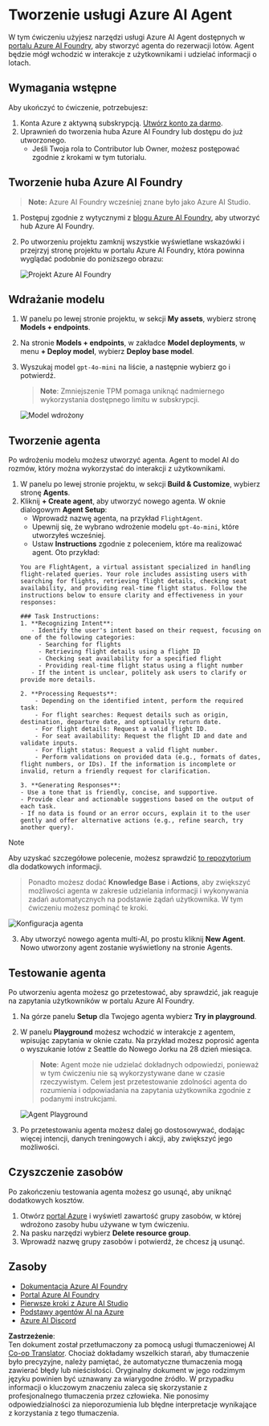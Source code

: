 <!--
CO_OP_TRANSLATOR_METADATA:
{
  "original_hash": "664afc6dd1bf275b0eafd126b71da420",
  "translation_date": "2025-03-28T09:15:22+00:00",
  "source_file": "02-explore-agentic-frameworks\\azure-ai-foundry-agent-creation.md",
  "language_code": "pl"
}
-->
# Tworzenie usługi Azure AI Agent

W tym ćwiczeniu użyjesz narzędzi usługi Azure AI Agent dostępnych w [portalu Azure AI Foundry](https://ai.azure.com/?WT.mc_id=academic-105485-koreyst), aby stworzyć agenta do rezerwacji lotów. Agent będzie mógł wchodzić w interakcje z użytkownikami i udzielać informacji o lotach.

## Wymagania wstępne

Aby ukończyć to ćwiczenie, potrzebujesz:
1. Konta Azure z aktywną subskrypcją. [Utwórz konto za darmo](https://azure.microsoft.com/free/?WT.mc_id=academic-105485-koreyst).
2. Uprawnień do tworzenia huba Azure AI Foundry lub dostępu do już utworzonego.
    - Jeśli Twoja rola to Contributor lub Owner, możesz postępować zgodnie z krokami w tym tutorialu.

## Tworzenie huba Azure AI Foundry

> **Note:** Azure AI Foundry wcześniej znane było jako Azure AI Studio.

1. Postępuj zgodnie z wytycznymi z [blogu Azure AI Foundry](https://learn.microsoft.com/en-us/azure/ai-studio/?WT.mc_id=academic-105485-koreyst), aby utworzyć hub Azure AI Foundry.
2. Po utworzeniu projektu zamknij wszystkie wyświetlane wskazówki i przejrzyj stronę projektu w portalu Azure AI Foundry, która powinna wyglądać podobnie do poniższego obrazu:

    ![Projekt Azure AI Foundry](../../../translated_images/azure-ai-foundry.8a2b56713298fd09de77022ab1ba07ebc681ea4cd4438a46c4a6fc6b6f077962.pl.png)

## Wdrażanie modelu

1. W panelu po lewej stronie projektu, w sekcji **My assets**, wybierz stronę **Models + endpoints**.
2. Na stronie **Models + endpoints**, w zakładce **Model deployments**, w menu **+ Deploy model**, wybierz **Deploy base model**.
3. Wyszukaj model `gpt-4o-mini` na liście, a następnie wybierz go i potwierdź.

    > **Note**: Zmniejszenie TPM pomaga uniknąć nadmiernego wykorzystania dostępnego limitu w subskrypcji.

    ![Model wdrożony](../../../translated_images/model-deployment.4adf429ebdf42103d7a759087fe0da91aeb70d2204cc8bdca70cc6c53c627938.pl.png)

## Tworzenie agenta

Po wdrożeniu modelu możesz utworzyć agenta. Agent to model AI do rozmów, który można wykorzystać do interakcji z użytkownikami.

1. W panelu po lewej stronie projektu, w sekcji **Build & Customize**, wybierz stronę **Agents**.
2. Kliknij **+ Create agent**, aby utworzyć nowego agenta. W oknie dialogowym **Agent Setup**:
    - Wprowadź nazwę agenta, na przykład `FlightAgent`.
    - Upewnij się, że wybrano wdrożenie modelu `gpt-4o-mini`, które utworzyłeś wcześniej.
    - Ustaw **Instructions** zgodnie z poleceniem, które ma realizować agent. Oto przykład:
    ```
    You are FlightAgent, a virtual assistant specialized in handling flight-related queries. Your role includes assisting users with searching for flights, retrieving flight details, checking seat availability, and providing real-time flight status. Follow the instructions below to ensure clarity and effectiveness in your responses:

    ### Task Instructions:
    1. **Recognizing Intent**:
       - Identify the user's intent based on their request, focusing on one of the following categories:
         - Searching for flights
         - Retrieving flight details using a flight ID
         - Checking seat availability for a specified flight
         - Providing real-time flight status using a flight number
       - If the intent is unclear, politely ask users to clarify or provide more details.
        
    2. **Processing Requests**:
        - Depending on the identified intent, perform the required task:
        - For flight searches: Request details such as origin, destination, departure date, and optionally return date.
        - For flight details: Request a valid flight ID.
        - For seat availability: Request the flight ID and date and validate inputs.
        - For flight status: Request a valid flight number.
        - Perform validations on provided data (e.g., formats of dates, flight numbers, or IDs). If the information is incomplete or invalid, return a friendly request for clarification.

    3. **Generating Responses**:
    - Use a tone that is friendly, concise, and supportive.
    - Provide clear and actionable suggestions based on the output of each task.
    - If no data is found or an error occurs, explain it to the user gently and offer alternative actions (e.g., refine search, try another query).
    
    ```
> [!NOTE]
> Aby uzyskać szczegółowe polecenie, możesz sprawdzić [to repozytorium](https://github.com/ShivamGoyal03/RoamMind) dla dodatkowych informacji.
    
> Ponadto możesz dodać **Knowledge Base** i **Actions**, aby zwiększyć możliwości agenta w zakresie udzielania informacji i wykonywania zadań automatycznych na podstawie żądań użytkownika. W tym ćwiczeniu możesz pominąć te kroki.
    
![Konfiguracja agenta](../../../translated_images/agent-setup.68a0c72f47bd1383584c52f14d694b54ea96c56c49660222409f83451b8220a8.pl.png)

3. Aby utworzyć nowego agenta multi-AI, po prostu kliknij **New Agent**. Nowo utworzony agent zostanie wyświetlony na stronie Agents.


## Testowanie agenta

Po utworzeniu agenta możesz go przetestować, aby sprawdzić, jak reaguje na zapytania użytkowników w portalu Azure AI Foundry.

1. Na górze panelu **Setup** dla Twojego agenta wybierz **Try in playground**.
2. W panelu **Playground** możesz wchodzić w interakcje z agentem, wpisując zapytania w oknie czatu. Na przykład możesz poprosić agenta o wyszukanie lotów z Seattle do Nowego Jorku na 28 dzień miesiąca.

    > **Note**: Agent może nie udzielać dokładnych odpowiedzi, ponieważ w tym ćwiczeniu nie są wykorzystywane dane w czasie rzeczywistym. Celem jest przetestowanie zdolności agenta do rozumienia i odpowiadania na zapytania użytkownika zgodnie z podanymi instrukcjami.

    ![Agent Playground](../../../translated_images/agent-playground.847acb21209744353080ead65ec9326b917a6b90121d4b63f6f412a4d65af2a0.pl.png)

3. Po przetestowaniu agenta możesz dalej go dostosowywać, dodając więcej intencji, danych treningowych i akcji, aby zwiększyć jego możliwości.

## Czyszczenie zasobów

Po zakończeniu testowania agenta możesz go usunąć, aby uniknąć dodatkowych kosztów.
1. Otwórz [portal Azure](https://portal.azure.com) i wyświetl zawartość grupy zasobów, w której wdrożono zasoby hubu używane w tym ćwiczeniu.
2. Na pasku narzędzi wybierz **Delete resource group**.
3. Wprowadź nazwę grupy zasobów i potwierdź, że chcesz ją usunąć.

## Zasoby

- [Dokumentacja Azure AI Foundry](https://learn.microsoft.com/en-us/azure/ai-studio/?WT.mc_id=academic-105485-koreyst)
- [Portal Azure AI Foundry](https://ai.azure.com/?WT.mc_id=academic-105485-koreyst)
- [Pierwsze kroki z Azure AI Studio](https://techcommunity.microsoft.com/blog/educatordeveloperblog/getting-started-with-azure-ai-studio/4095602?WT.mc_id=academic-105485-koreyst)
- [Podstawy agentów AI na Azure](https://learn.microsoft.com/en-us/training/modules/ai-agent-fundamentals/?WT.mc_id=academic-105485-koreyst)
- [Azure AI Discord](https://aka.ms/AzureAI/Discord)

**Zastrzeżenie**:  
Ten dokument został przetłumaczony za pomocą usługi tłumaczeniowej AI [Co-op Translator](https://github.com/Azure/co-op-translator). Chociaż dokładamy wszelkich starań, aby tłumaczenie było precyzyjne, należy pamiętać, że automatyczne tłumaczenia mogą zawierać błędy lub nieścisłości. Oryginalny dokument w jego rodzimym języku powinien być uznawany za wiarygodne źródło. W przypadku informacji o kluczowym znaczeniu zaleca się skorzystanie z profesjonalnego tłumaczenia przez człowieka. Nie ponosimy odpowiedzialności za nieporozumienia lub błędne interpretacje wynikające z korzystania z tego tłumaczenia.